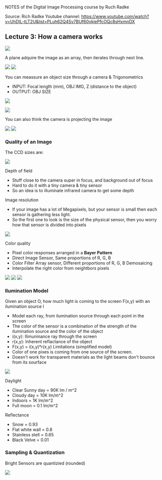 NOTES of the Digital Image Processing course by Ruch Radke

Source: Rich Radke Youtube channel: https://www.youtube.com/watch?v=UhDlL-tLT2U&list=PLuh62Q4Sv7BUf60vkjePfcOQc8sHxmnDX

## Lecture 3: How a camera works

![](camera_sensor.jpeg)

A plane adquire the image as an array, then iterates through next line.

![](img_acquisition_plane.jpeg)
![](sensors_array.jpeg)


You can meassure an object size through a camera & Trigonometrics
- INPUT: Focal length (mm), OBJ IMG, Z (distance to the object)
- OUTPUT: OBJ SIZE

![](camera_works.jpeg)

![](focal_plane.jpeg)

You can also think the camera is projecting the image

![](focal_plane_inverse.jpeg)
![](focal_plane_inverse_formula.jpeg)



### Quality of an Image

The CCD sizes are:

![](camera_sizes.jpeg)

Depth of field
- Stuff close to the camera super in focus, and background out of focus
- Hard to do it with a tiny camera & tiny sensor
- So an idea is to illuminate infrared camera to get some depth

Image resolution
- If your image has a lot of Megapixels, but your sensor is small then each sensor is gathering less light.
- So the first one to look is the size of the physical sensor, then you worry how that sensor is divided into pixels

![](img_resolution.jpeg)


Color quality
- Pixel color responses arranged in a **Bayer Pattern**
- Direct Image Sensor, Same proportions of R, G, B
- Color Filter Array sensor, Different proportions of R, G, B
Demosaicing
- Interpolate the right color from neightbors pixels

![](bayer_pattern.jpeg)
![](fovea_pattern.jpeg)
![](demosaicing.jpeg)

### Ilumination Model
Given an object O, how much light is coming to the screen F(x,y) with an ilumination source I
- Model each ray, from ilumination source through each point in the screen
- The color of the sensor is a combination of the strength of the ilumination source and the color of the object
- i(x,y): Ilimuninance ray through the screen
- r(x,y): Inherent reflactance of the object
- F(x,y) = i(x,y)*r(x,y)
Limitations (simplified model)
- Color of one pixes is coming from one source of the screen.
- Doesn't work for transparent materials as the light beams don't bounce from its sourface

![](ilumination_model.jpeg)

Daylight
- Clear Sunny day = 90K lm / m^2
- Cloudy day = 10K lm/m^2
- Indoors = 1K lm/m^2
- Full moon = 0.1 lm/m^2

Reflectance
- Snow = 0.93
- Flat white wall = 0.8
- Stainless stell = 0.65
- Black Velve = 0.01

### Sampling & Quantization

Bright Sensors are quantizied (rounded)

![](discrete_quantization.jpeg)

